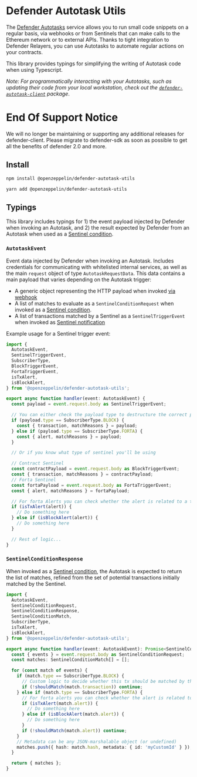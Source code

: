 # Defender Autotask Utils

The [Defender Autotasks](https://docs.openzeppelin.com/defender/autotasks) service allows you to run small code snippets on a regular basis, via webhooks or from Sentinels that can make calls to the Ethereum network or to external APIs. Thanks to tight integration to Defender Relayers, you can use Autotasks to automate regular actions on your contracts.

This library provides typings for simplifying the writing of Autotask code when using Typescript.

_Note: For programmatically interacting with your Autotasks, such as updating their code from your local workstation, check out the [`defender-autotask-client`](https://www.npmjs.com/package/defender-autotask-client) package_.

# End Of Support Notice

We will no longer be maintaining or supporting any additional releases for defender-client. Please migrate to defender-sdk as soon as possible to get all the benefits of defender 2.0 and more.

## Install

```bash
npm install @openzeppelin/defender-autotask-utils
```

```bash
yarn add @openzeppelin/defender-autotask-utils
```

## Typings

This library includes typings for 1) the event payload injected by Defender when invoking an Autotask, and 2) the result expected by Defender from an Autotask when used as a [Sentinel condition](https://docs.openzeppelin.com/defender/sentinel#autotask_conditions).

### `AutotaskEvent`

Event data injected by Defender when invoking an Autotask. Includes credentials for communicating with whitelisted internal services, as well as the main `request` object of type `AutotaskRequestData`. This data contains a main payload that varies depending on the Autotask trigger:

- A generic object representing the HTTP payload when invoked [via webhook](https://docs.openzeppelin.com/defender/autotasks#webhook-handler)
- A list of matches to evaluate as a `SentinelConditionRequest` when invoked as a [Sentinel condition](https://docs.openzeppelin.com/defender/sentinel#autotask_conditions).
- A list of transactions matched by a Sentinel as a `SentinelTriggerEvent` when invoked as [Sentinel notification](https://docs.openzeppelin.com/defender/sentinel#autotask)

Example usage for a Sentinel trigger event:

```typescript
import {
  AutotaskEvent,
  SentinelTriggerEvent,
  SubscriberType,
  BlockTriggerEvent,
  FortaTriggerEvent,
  isTxAlert,
  isBlockAlert,
} from '@openzeppelin/defender-autotask-utils';

export async function handler(event: AutotaskEvent) {
  const payload = event.request.body as SentinelTriggerEvent;

  // You can either check the payload type to destructure the correct properties
  if (payload.type == SubscriberType.BLOCK) {
    const { transaction, matchReasons } = payload;
  } else if (payload.type == SubscriberType.FORTA) {
    const { alert, matchReasons } = payload;
  }

  // Or if you know what type of sentinel you'll be using

  // Contract Sentinel
  const contractPayload = event.request.body as BlockTriggerEvent;
  const { transaction, matchReasons } = contractPayload;
  // Forta Sentinel
  const fortaPayload = event.request.body as FortaTriggerEvent;
  const { alert, matchReasons } = fortaPayload;

  // For forta Alerts you can check whether the alert is related to a transaction or a block
  if (isTxAlert(alert)) {
    // Do something here
  } else if (isBlockAlert(alert)) {
    // Do something here
  }

  // Rest of logic...
}
```

### `SentinelConditionResponse`

When invoked as a [Sentinel condition](https://docs.openzeppelin.com/defender/sentinel#autotask_conditions), the Autotask is expected to return the list of matches, refined from the set of potential transactions initially matched by the Sentinel.

```typescript
import {
  AutotaskEvent,
  SentinelConditionRequest,
  SentinelConditionResponse,
  SentinelConditionMatch,
  SubscriberType,
  isTxAlert,
  isBlockAlert,
} from '@openzeppelin/defender-autotask-utils';

export async function handler(event: AutotaskEvent): Promise<SentinelConditionResponse> {
  const { events } = event.request.body as SentinelConditionRequest;
  const matches: SentinelConditionMatch[] = [];

  for (const match of events) {
    if (match.type == SubscriberType.BLOCK) {
      // Custom logic to decide whether this tx should be matched by the Sentinel
      if (!shouldMatch(match.transaction)) continue;
    } else if (match.type == SubscriberType.FORTA) {
      // For forta alerts you can check whether the alert is related to a transaction or a block
      if (isTxAlert(match.alert)) {
        // Do something here
      } else if (isBlockAlert(match.alert)) {
        // Do something here
      }
      if (!shouldMatch(match.alert)) continue;
    }
    // Metadata can be any JSON-marshalable object (or undefined)
    matches.push({ hash: match.hash, metadata: { id: 'myCustomId' } });
  }

  return { matches };
}
```
